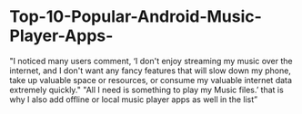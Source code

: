 # Top-10-Popular-Android-Music-Player-Apps-
"I noticed many users comment, ‘I don't enjoy streaming my music over the internet, and I don't want any fancy features that will slow down my phone, take up valuable space or resources, or consume my valuable internet data extremely quickly." "All I need is something to play my Music files.’ that is why I also add offline or local music player apps as well in the list”

